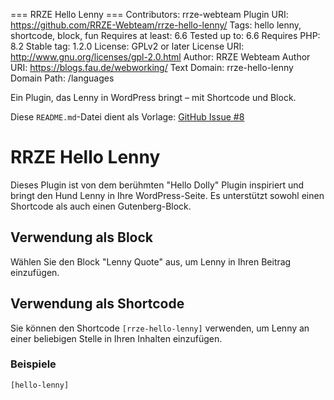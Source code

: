 === RRZE Hello Lenny ===
Contributors: rrze-webteam
Plugin URI: https://github.com/RRZE-Webteam/rrze-hello-lenny/
Tags: hello lenny, shortcode, block, fun
Requires at least: 6.6
Tested up to: 6.6
Requires PHP: 8.2
Stable tag: 1.2.0
License: GPLv2 or later
License URI: http://www.gnu.org/licenses/gpl-2.0.html
Author: RRZE Webteam
Author URI: https://blogs.fau.de/webworking/
Text Domain: rrze-hello-lenny
Domain Path: /languages

Ein Plugin, das Lenny in WordPress bringt – mit Shortcode und Block.

Diese `README.md`-Datei dient als Vorlage: [GitHub Issue #8](https://github.com/RRZE-Webteam/rrze-hello-lenny/issues/8)

# RRZE Hello Lenny

Dieses Plugin ist von dem berühmten "Hello Dolly" Plugin inspiriert und bringt den Hund Lenny in Ihre WordPress-Seite. Es unterstützt sowohl einen Shortcode als auch einen Gutenberg-Block.

## Verwendung als Block

Wählen Sie den Block "Lenny Quote" aus, um Lenny in Ihren Beitrag einzufügen.

## Verwendung als Shortcode

Sie können den Shortcode `[rrze-hello-lenny]` verwenden, um Lenny an einer beliebigen Stelle in Ihren Inhalten einzufügen.

### Beispiele

```html
[hello-lenny]


